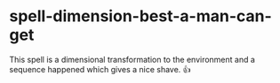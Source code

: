 # spell-dimension-best-a-man-can-get
This spell is a dimensional transformation to the environment and a sequence happened which gives a nice shave. 👍 
